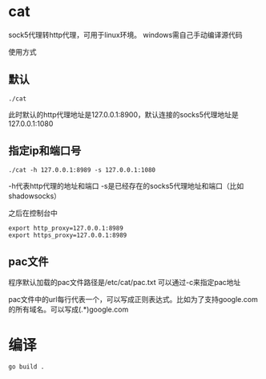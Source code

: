 # cat

sock5代理转http代理，可用于linux环境。
windows需自己手动编译源代码

使用方式

## 默认

```
./cat
```
此时默认的http代理地址是127.0.0.1:8900，默认连接的socks5代理地址是127.0.0.1:1080

## 指定ip和端口号

```
./cat -h 127.0.0.1:8989 -s 127.0.0.1:1080
```

-h代表http代理的地址和端口
-s是已经存在的socks5代理地址和端口（比如shadowsocks）

之后在控制台中
```
export http_proxy=127.0.0.1:8989
export https_proxy=127.0.0.1:8989
```
## pac文件

程序默认加载的pac文件路径是/etc/cat/pac.txt
可以通过-c来指定pac地址

pac文件中的url每行代表一个，可以写成正则表达式。比如为了支持google.com的所有域名。可以写成(.*)google.com

# 编译

```
go build .
```